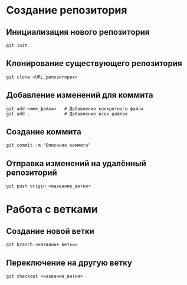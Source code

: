 # Создание репозитория
## Инициализация нового репозитория
``` 
git init
```
## Клонирование существующего репозитория
```
git clone <URL_репозитория>
```
## Добавление изменений для коммита
```
git add <имя_файла>   # Добавление конкретного файла
git add .             # Добавление всех файлов
```

## Создание коммита
```
git commit -m "Описание коммита"
```
## Отправка изменений на удалённый репозиторий
```
git push origin <название_ветки>
```

# Работа с ветками

## Создание новой ветки
```
git branch <название_ветки>
```

## Переключение на другую ветку
```
git checkout <название_ветки>
```
